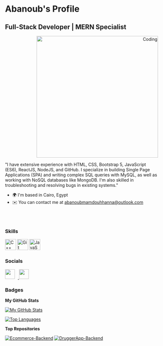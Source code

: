 # Abanoub's Profile

## Full-Stack Developer | MERN Specialist

<div style="text-align: right; margin-bottom: 10px;">
    <img alt="Coding" width="400" src="https://user-images.githubusercontent.com/74038190/213910845-af37a709-8995-40d6-be59-724526e3c3d7.gif">
</div>

"I have extensive experience with HTML, CSS, Bootstrap 5, JavaScript (ES6), ReactJS, NodeJS, and GitHub. I specialize in building Single Page Applications (SPA) and writing complex SQL queries with MySQL, as well as working with NoSQL databases like MongoDB. I'm also skilled in troubleshooting and resolving bugs in existing systems."

- 🌍  I'm based in Cairo, Egypt
- ✉️  You can contact me at [abanoubmamdouhhanna@outlook.com](mailto:abanoubmamdouhhanna@outlook.com)

<br><br>

### Skills

<p align="left">
<a href="https://docs.microsoft.com/en-us/cpp/?view=msvc-170" target="_blank" rel="noreferrer"><img src="https://raw.githubusercontent.com/danielcranney/readme-generator/main/public/icons/skills/cplusplus-colored.svg" width="36" height="36" alt="C++" /></a>
<a href="https://git-scm.com/" target="_blank" rel="noreferrer"><img src="https://raw.githubusercontent.com/danielcranney/readme-generator/main/public/icons/skills/git-colored.svg" width="36" height="36" alt="Git" /></a>
<a href="https://developer.mozilla.org/en-US/docs/Web/JavaScript" target="_blank" rel="noreferrer"><img src="https://raw.githubusercontent.com/danielcranney/readme-generator/main/public/icons/skills/javascript-colored.svg" width="36" height="36" alt="JavaScript" /></a>
<!-- Add other skills as needed -->
</p>

### Socials
<p align="left">
    <a href="https://www.github.com/abanoubmamdouhhanna" target="_blank" rel="noreferrer">
        <img src="https://raw.githubusercontent.com/danielcranney/readme-generator/main/public/icons/socials/github.svg" width="32" height="32" style="margin-right: 10px;" />
    </a>
    <a href="https://www.linkedin.com/in/abanoubmamdouh/" target="_blank" rel="noreferrer">
        <img src="https://raw.githubusercontent.com/danielcranney/readme-generator/main/public/icons/socials/linkedin.svg" width="32" height="32" style="margin-right: 10px;" />
    </a>
    <!-- Add more social links -->
</p>

### Badges

**My GitHub Stats**

[![My GitHub Stats](https://github-readme-stats.vercel.app/api?username=abanoubmamdouhhanna&show_icons=true&hide=&count_private=true&title_color=0891b2&text_color=ffffff&icon_color=0891b2&bg_color=1c1917&hide_border=true)](http://www.github.com/abanoubmamdouhhanna)

[![Top Languages](https://github-readme-stats.vercel.app/api/top-langs/?username=abanoubmamdouhhanna&langs_count=10&title_color=0891b2&text_color=ffffff&icon_color=0891b2&bg_color=1c1917&hide_border=true&locale=en&custom_title=Top%20Languages)](https://github.com/abanoubmamdouhhanna)

**Top Repositories**

[![Ecommerce-Backend](https://github-readme-stats.vercel.app/api/pin/?username=abanoubmamdouhhanna&repo=Ecommerce-Backend&title_color=0891b2&text_color=ffffff&icon_color=0891b2&bg_color=1c1917&hide_border=true)](https://github.com/abanoubmamdouhhanna/Ecommerce-Backend)
[![DruggerApp-Backend](https://github-readme-stats.vercel.app/api/pin/?username=abanoubmamdouhhanna&repo=DruggerApp-Backend&title_color=0891b2&text_color=ffffff&icon_color=0891b2&bg_color=1c1917&hide_border=true)](https://github.com/abanoubmamdouhhanna/DruggerApp-Backend)
